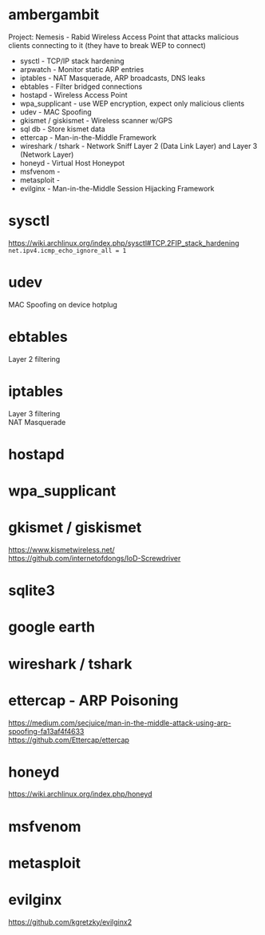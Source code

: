 # ambergambit  
Project: Nemesis - Rabid Wireless Access Point that attacks malicious clients connecting to it (they have to break WEP to connect)
* sysctl - TCP/IP stack hardening  
* arpwatch - Monitor static ARP entries  
* iptables - NAT Masquerade, ARP broadcasts, DNS leaks  
* ebtables - Filter bridged connections  
* hostapd - Wireless Access Point  
* wpa_supplicant - use WEP encryption, expect only malicious clients  
* udev - MAC Spoofing  
* gkismet / giskismet - Wireless scanner w/GPS  
* sql db - Store kismet data  
* ettercap - Man-in-the-Middle Framework  
* wireshark / tshark - Network Sniff Layer 2 (Data Link Layer) and Layer 3 (Network Layer)  
* honeyd - Virtual Host Honeypot  
* msfvenom -  
* metasploit -  
* evilginx - Man-in-the-Middle Session Hijacking Framework  

# sysctl  
https://wiki.archlinux.org/index.php/sysctl#TCP.2FIP_stack_hardening  
`net.ipv4.icmp_echo_ignore_all = 1`  


# udev  
MAC Spoofing on device hotplug  


# ebtables  
Layer 2 filtering  


# iptables  
Layer 3 filtering  
NAT Masquerade  


# hostapd  


# wpa_supplicant  


# gkismet / giskismet  
https://www.kismetwireless.net/  
https://github.com/internetofdongs/IoD-Screwdriver  


# sqlite3  


# google earth  


# wireshark / tshark  


# ettercap - ARP Poisoning  
https://medium.com/secjuice/man-in-the-middle-attack-using-arp-spoofing-fa13af4f4633  
https://github.com/Ettercap/ettercap  


# honeyd  
https://wiki.archlinux.org/index.php/honeyd  


# msfvenom  


# metasploit  


# evilginx  
https://github.com/kgretzky/evilginx2  


